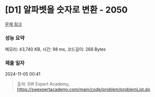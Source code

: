 # [D1] 알파벳을 숫자로 변환 - 2050 

[문제 링크](https://swexpertacademy.com/main/code/problem/problemDetail.do?contestProbId=AV5QLGxKAzQDFAUq) 

### 성능 요약

메모리: 43,740 KB, 시간: 98 ms, 코드길이: 268 Bytes

### 제출 일자

2024-11-05 00:41



> 출처: SW Expert Academy, https://swexpertacademy.com/main/code/problem/problemList.do